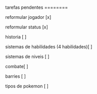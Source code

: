 tarefas pendentes ========

reformular jogador [x]

reformular status [x]

historia [ ]

sistemas de habilidades (4 habilidades)[ ]

sistemas de niveis [ ]

combate[ ]

barries [ ]

tipos de pokemon [ ]
